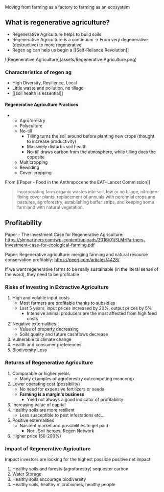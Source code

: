 Moving from farming as a factory to farming as an ecosystem

## What is regenerative agriculture?
- Regenerative Agriculture helps to build soils
- Regenerative Agriculture is a continuum → From very degenerative (destructive) to more regenerative
- Regen ag can help us begin a [[Self-Reliance Revolution]]

![Regenerative Agriculture](assets/Regenerative Agriculture.png)

### Characteristics of regen ag 
- High Diversity, Resilience, Local
- Little waste and pollution, no tillage
- [[soil health is essential]]

#### Regenerative Agriculture Practices
- 	- Agroforestry
	- Polyculture
	- No-till
		- Tilling turns the soil around before planting new crops (thought to increase productivity)
		- Massively disturbs soil health
		- No-till draws carbon from the atmosphere, while tilling does the opposite
	- Multicropping
	- Rewilding
	- Cover-cropping


From [[Paper - Food in the Anthropocene the EAT–Lancet Commission]]
>  incorporating farm organic wastes into soil, low or no tillage, nitrogen-fixing cover plants, replacement of annuals with perennial crops and pastures, agroforestry, establishing buffer strips, and keeping some farmland with natural vegetation.

## Profitability
Paper - The investment Case for Regenerative Agriculture: https://slmpartners.com/wp-content/uploads/2016/01/SLM-Partners-Investment-case-for-ecological-farming.pdf

Paper: Regenerative agriculture: merging farming and natural resource conservation profitably: https://peerj.com/articles/4428/


If we want regenerative farms to be really sustainable (in the literal sense of the word), they need to be profitable

### Risks of Investing in Extractive Agriculture
1. High and volatile input costs
	- Most farmers are profitable thanks to subsidies
	- Last 5 years, input prices increased by 20%, output prices by 5%
		- Intensive animal producers are the most affected from high feed costs 
2. Negative externalities
	- Value of property decreasing
	- Soils quality and future cashflows decrease
3. Vulnerable to climate change
4. Health and consumer preferences
5. Biodiversity Loss

### Returns of Regenerative Agriculture
1. Comparable or higher yields
	- Many examples of agroforestry outcompeting monocrop 
2. Lower operating cost (possibility)
	- No need for expensive fertilizers or seeds
	- **Farming is a margin's business**
		- Yield not always a good indicator of profitability 
3. Increasing value of capital
4. Healthy soils are more resilient
	- Less susceptible to pest infestations etc... 
5. Positive externalities
	- Nascent market and possibilities to get paid
		- Nori, Soil heroes, Regen Network
6. Higher price (50-200%)

### Impact of Regenerative Agriculture
Impact investors are looking for the highest possible positive net impact

1. Healthy soils and forests (agroforestry) sequester carbon
2. Water Storage
3. Healthy soils encourage biodiversity
4. Healthy soils, healthy microbiomes, healthy people